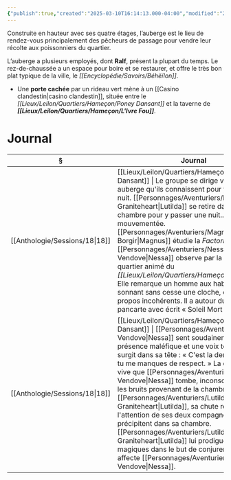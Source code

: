 ```yaml
---
{"publish":true,"created":"2025-03-10T16:14:13.000-04:00","modified":"2025-03-10T16:14:13.000-04:00","tags":["Hameçon"],"cssclasses":""}
---
```


Construite en hauteur avec ses quatre étages, l’auberge est le lieu de rendez-vous principalement des pêcheurs de passage pour vendre leur récolte aux poissonniers du quartier. 

L’auberge a plusieurs employés, dont **Ralf**, présent la plupart du temps. Le rez-de-chaussée a un espace pour boire et se restaurer, et offre le très bon plat typique de la ville, le *[[Encyclopédie/Savoirs/Béhèïlon]]*.
 
- Une **porte cachée** par un rideau vert mène à un [[Casino clandestin\|casino clandestin]], située entre le *[[Lieux/Leilon/Quartiers/Hameçon/Poney Dansant]]* et la taverne de ***[[Lieux/Leilon/Quartiers/Hameçon/L'Ivre Fou]]***. 


# Journal

| §                                 | Journal                                                                                                                                                                                                                                                                                                                                                                                                                                                                                                                                                                                         |
| --------------------------------- | ----------------------------------------------------------------------------------------------------------------------------------------------------------------------------------------------------------------------------------------------------------------------------------------------------------------------------------------------------------------------------------------------------------------------------------------------------------------------------------------------------------------------------------------------------------------------------------------------- |
| [[Anthologie/Sessions/18\|18]] | [[Lieux/Leilon/Quartiers/Hameçon/Poney Dansant]] \| Le groupe se dirige vers cette auberge qu'ils connaissent pour y passer la nuit. [[Personnages/Aventuriers/Lutilda Graniteheart\|Lutilda]] se retire dans sa chambre pour y passer une nuit... mouvementée. [[Personnages/Aventuriers/Magnus Borgir\|Magnus]] étudie la *Factorite* et [[Personnages/Aventuriers/Nessa Vendove\|Nessa]] observe par la fenêtre le quartier animé du *[[Lieux/Leilon/Quartiers/Hameçon/Hameçon]]*. Elle remarque un homme aux habits déchirés, sonnant sans cesse une cloche, qui hurle des propos incohérents. Il a autour du cou une pancarte avec écrit « Soleil Mort » dessus.                                                                 |
| [[Anthologie/Sessions/18\|18]] | [[Lieux/Leilon/Quartiers/Hameçon/Poney Dansant]] \| [[Personnages/Aventuriers/Nessa Vendove\|Nessa]] sent soudainement une présence maléfique et une voix terrifiante surgit dans sa tête : « C'est la dernière fois que tu me manques de respect. » La douleur est si vive que [[Personnages/Aventuriers/Nessa Vendove\|Nessa]] tombe, inconsciente. Malgré les bruits provenant de la chambre de [[Personnages/Aventuriers/Lutilda Graniteheart\|Lutilda]], sa chute réussit à attirer l'attention de ses deux compagnons qui se précipitent dans sa chambre. [[Personnages/Aventuriers/Lutilda Graniteheart\|Lutilda]] lui prodigue des soins magiques dans le but de conjurer le mal qui affecte [[Personnages/Aventuriers/Nessa Vendove\|Nessa]]. |

